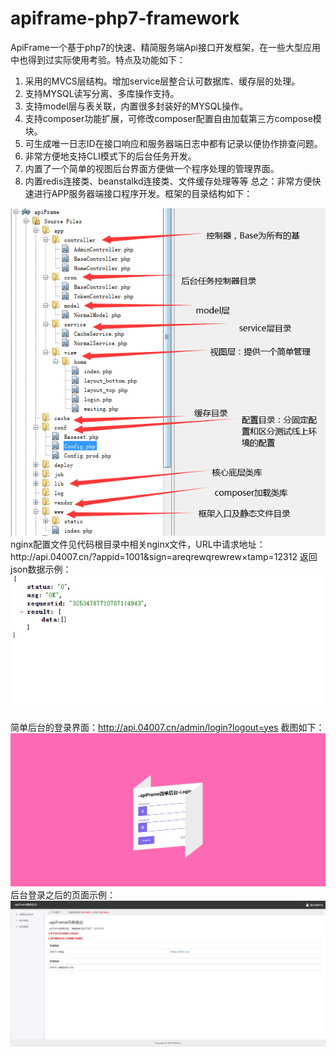 # apiframe-php7-framework
ApiFrame一个基于php7的快速、精简服务端Api接口开发框架，在一些大型应用中也得到过实际使用考验。特点及功能如下：
1. 采用的MVCS层结构。增加service层整合认可数据库、缓存层的处理。
2. 支持MYSQL读写分离、多库操作支持。
3. 支持model层与表关联，内置很多封装好的MYSQL操作。
4. 支持composer功能扩展，可修改composer配置自由加载第三方compose模块。
5. 可生成唯一日志ID在接口响应和服务器端日志中都有记录以便协作排查问题。
6. 非常方便地支持CLI模式下的后台任务开发。
7. 内置了一个简单的视图后台界面方便做一个程序处理的管理界面。
8. 内置redis连接类、beanstalkd连接类、文件缓存处理等等
总之：非常方便快速进行APP服务器端接口程序开发。框架的目录结构如下：
<img src="https://github.com/KermitCode/apiframe-php7-framework/blob/master/%E6%A1%86%E6%9E%B6%E7%9B%AE%E5%BD%95%E4%BB%8B%E7%BB%8D.png?raw=true">
nginx配置文件见代码根目录中相关nginx文件，URL中请求地址：http://api.04007.cn/?appid=1001&sign=areqrewqrewrew&timestamp=12312 返回json数据示例：
<img src="https://github.com/KermitCode/apiframe-php7-framework/blob/master/json%E5%93%8D%E5%BA%94.jpg?raw=true">

简单后台的登录界面：http://api.04007.cn/admin/login?logout=yes 截图如下：
<img src="https://github.com/KermitCode/apiframe-php7-framework/blob/master/apiFrame%E7%AE%80%E5%8D%95%E5%90%8E%E5%8F%B0-%E7%99%BB%E5%BD%95.jpg?raw=true">
后台登录之后的页面示例：
<img src="https://github.com/KermitCode/apiframe-php7-framework/blob/master/apiFrame%E7%AE%80%E5%8D%95%E5%90%8E%E5%8F%B0-%E7%95%8C%E9%9D%A2.jpg?raw=true">
